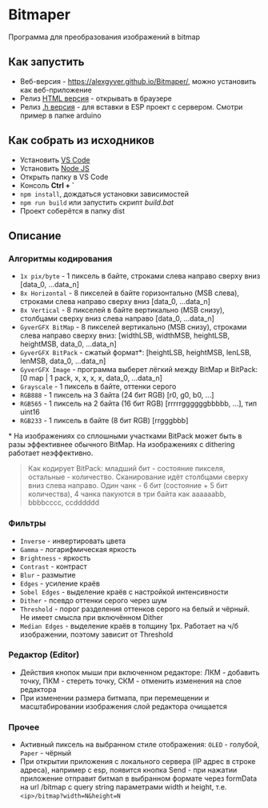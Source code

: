 # Bitmaper
Программа для преобразования изображений в bitmap

## Как запустить
- Веб-версия - https://alexgyver.github.io/Bitmaper/, можно установить как веб-приложение
- Релиз [HTML версия](https://github.com/AlexGyver/Bitmaper/releases/latest/download/bitmaper.html) - открывать в браузере
- Релиз [.h версия](https://github.com/AlexGyver/Bitmaper/releases/latest/download/bitmaper.h) - для вставки в ESP проект с сервером. Смотри пример в папке arduino

## Как собрать из исходников
- Установить [VS Code](https://code.visualstudio.com/download)
- Установить [Node JS](https://nodejs.org/en/download/prebuilt-installer)
- Открыть папку в VS Code
- Консоль **Ctrl + `**
- `npm install`, дождаться установки зависимостей
- `npm run build` или запустить скрипт *build.bat*
- Проект соберётся в папку dist

## Описание
### Алгоритмы кодирования
- `1x pix/byte` - 1 пиксель в байте, строками слева направо сверху вниз [data_0, ...data_n]
- `8x Horizontal` - 8 пикселей в байте горизонтально (MSB слева), строками слева направо сверху вниз [data_0, ...data_n]
- `8x Vertical` - 8 пикселей в байте вертикально (MSB снизу), столбцами сверху вниз слева направо  [data_0, ...data_n]
- `GyverGFX BitMap` - 8 пикселей вертикально (MSB снизу), строками слева направо сверху вниз: [widthLSB, widthMSB, heightLSB, heightMSB, data_0, ...data_n]
- `GyverGFX BitPack` - сжатый формат*: [heightLSB, heightMSB, lenLSB, lenMSB, data_0, ...data_n]
- `GyverGFX Image` - программа выберет лёгкий между BitMap и BitPack: [0 map | 1 pack, x, x, x, x, data_0, ...data_n]
- `Grayscale` - 1 пиксель в байте, оттенки серого
- `RGB888` - 1 пиксель на 3 байта (24 бит RGB) [r0, g0, b0, ...]
- `RGB565` - 1 пиксель на 2 байта (16 бит RGB) [rrrrrggggggbbbbb, ...], тип uint16
- `RGB233` - 1 пиксель в байте (8 бит RGB) [rrgggbbb]

\* На изображениях со сплошными участками BitPack может быть в разы эффективнее обычного BitMap. На изображениях с dithering работает неэффективно.

> Как кодирует BitPack: младший бит - состояние пикселя, остальные - количество. Сканирование идёт столбцами сверху вниз слева направо. Один чанк - 6 бит (состояние + 5 бит количества), 4 чанка пакуются в три байта как aaaaaabb, bbbbcccc, ccdddddd

### Фильтры
- `Inverse` - инвертировать цвета
- `Gamma` - логарифмическая яркость
- `Brightness` - яркость
- `Contrast` - контраст
- `Blur` - размытие
- `Edges` - усиление краёв
- `Sobel Edges` - выделение краёв с настройкой интенсивности
- `Dither` - псевдо оттенки серого через шум
- `Threshold` - порог разделения оттенков серого на белый и чёрный. Не имеет смысла при включённом Dither
- `Median Edges` - выделение краёв в толщину 1px. Работает на ч/б изображении, поэтому зависит от Threshold

### Редактор (Editor)
- Действия кнопок мыши при включенном редакторе: ЛКМ - добавить точку, ПКМ - стереть точку, СКМ - отменить изменения на слое редактора
- При изменении размера битмапа, при перемещении и масштабировании изображения слой редактора очищается

### Прочее
- Активный пиксель на выбранном стиле отображения: `OLED` - голубой, `Paper` - чёрный
- При открытии приложения с локального сервера (IP адрес в строке адреса), например с esp, появится кнопка Send - при нажатии приложение отправит битмап в выбранном формате через formData на url /bitmap с query string параметрами width и height, т.е. `<ip>/bitmap?width=N&height=N`
